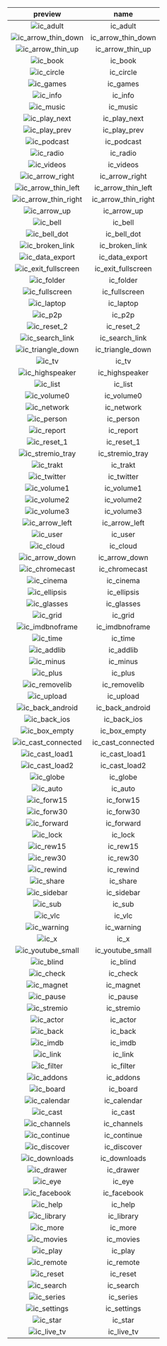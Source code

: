 |preview|name|
|:---:|:---:|
|![ic_adult](/preview/ic_adult.png)|ic_adult|
|![ic_arrow_thin_down](/preview/ic_arrow_thin_down.png)|ic_arrow_thin_down|
|![ic_arrow_thin_up](/preview/ic_arrow_thin_up.png)|ic_arrow_thin_up|
|![ic_book](/preview/ic_book.png)|ic_book|
|![ic_circle](/preview/ic_circle.png)|ic_circle|
|![ic_games](/preview/ic_games.png)|ic_games|
|![ic_info](/preview/ic_info.png)|ic_info|
|![ic_music](/preview/ic_music.png)|ic_music|
|![ic_play_next](/preview/ic_play_next.png)|ic_play_next|
|![ic_play_prev](/preview/ic_play_prev.png)|ic_play_prev|
|![ic_podcast](/preview/ic_podcast.png)|ic_podcast|
|![ic_radio](/preview/ic_radio.png)|ic_radio|
|![ic_videos](/preview/ic_videos.png)|ic_videos|
|![ic_arrow_right](/preview/ic_arrow_right.png)|ic_arrow_right|
|![ic_arrow_thin_left](/preview/ic_arrow_thin_left.png)|ic_arrow_thin_left|
|![ic_arrow_thin_right](/preview/ic_arrow_thin_right.png)|ic_arrow_thin_right|
|![ic_arrow_up](/preview/ic_arrow_up.png)|ic_arrow_up|
|![ic_bell](/preview/ic_bell.png)|ic_bell|
|![ic_bell_dot](/preview/ic_bell_dot.png)|ic_bell_dot|
|![ic_broken_link](/preview/ic_broken_link.png)|ic_broken_link|
|![ic_data_export](/preview/ic_data_export.png)|ic_data_export|
|![ic_exit_fullscreen](/preview/ic_exit_fullscreen.png)|ic_exit_fullscreen|
|![ic_folder](/preview/ic_folder.png)|ic_folder|
|![ic_fullscreen](/preview/ic_fullscreen.png)|ic_fullscreen|
|![ic_laptop](/preview/ic_laptop.png)|ic_laptop|
|![ic_p2p](/preview/ic_p2p.png)|ic_p2p|
|![ic_reset_2](/preview/ic_reset_2.png)|ic_reset_2|
|![ic_search_link](/preview/ic_search_link.png)|ic_search_link|
|![ic_triangle_down](/preview/ic_triangle_down.png)|ic_triangle_down|
|![ic_tv](/preview/ic_tv.png)|ic_tv|
|![ic_highspeaker](/preview/ic_highspeaker.png)|ic_highspeaker|
|![ic_list](/preview/ic_list.png)|ic_list|
|![ic_volume0](/preview/ic_volume0.png)|ic_volume0|
|![ic_network](/preview/ic_network.png)|ic_network|
|![ic_person](/preview/ic_person.png)|ic_person|
|![ic_report](/preview/ic_report.png)|ic_report|
|![ic_reset_1](/preview/ic_reset_1.png)|ic_reset_1|
|![ic_stremio_tray](/preview/ic_stremio_tray.png)|ic_stremio_tray|
|![ic_trakt](/preview/ic_trakt.png)|ic_trakt|
|![ic_twitter](/preview/ic_twitter.png)|ic_twitter|
|![ic_volume1](/preview/ic_volume1.png)|ic_volume1|
|![ic_volume2](/preview/ic_volume2.png)|ic_volume2|
|![ic_volume3](/preview/ic_volume3.png)|ic_volume3|
|![ic_arrow_left](/preview/ic_arrow_left.png)|ic_arrow_left|
|![ic_user](/preview/ic_user.png)|ic_user|
|![ic_cloud](/preview/ic_cloud.png)|ic_cloud|
|![ic_arrow_down](/preview/ic_arrow_down.png)|ic_arrow_down|
|![ic_chromecast](/preview/ic_chromecast.png)|ic_chromecast|
|![ic_cinema](/preview/ic_cinema.png)|ic_cinema|
|![ic_ellipsis](/preview/ic_ellipsis.png)|ic_ellipsis|
|![ic_glasses](/preview/ic_glasses.png)|ic_glasses|
|![ic_grid](/preview/ic_grid.png)|ic_grid|
|![ic_imdbnoframe](/preview/ic_imdbnoframe.png)|ic_imdbnoframe|
|![ic_time](/preview/ic_time.png)|ic_time|
|![ic_addlib](/preview/ic_addlib.png)|ic_addlib|
|![ic_minus](/preview/ic_minus.png)|ic_minus|
|![ic_plus](/preview/ic_plus.png)|ic_plus|
|![ic_removelib](/preview/ic_removelib.png)|ic_removelib|
|![ic_upload](/preview/ic_upload.png)|ic_upload|
|![ic_back_android](/preview/ic_back_android.png)|ic_back_android|
|![ic_back_ios](/preview/ic_back_ios.png)|ic_back_ios|
|![ic_box_empty](/preview/ic_box_empty.png)|ic_box_empty|
|![ic_cast_connected](/preview/ic_cast_connected.png)|ic_cast_connected|
|![ic_cast_load1](/preview/ic_cast_load1.png)|ic_cast_load1|
|![ic_cast_load2](/preview/ic_cast_load2.png)|ic_cast_load2|
|![ic_globe](/preview/ic_globe.png)|ic_globe|
|![ic_auto](/preview/ic_auto.png)|ic_auto|
|![ic_forw15](/preview/ic_forw15.png)|ic_forw15|
|![ic_forw30](/preview/ic_forw30.png)|ic_forw30|
|![ic_forward](/preview/ic_forward.png)|ic_forward|
|![ic_lock](/preview/ic_lock.png)|ic_lock|
|![ic_rew15](/preview/ic_rew15.png)|ic_rew15|
|![ic_rew30](/preview/ic_rew30.png)|ic_rew30|
|![ic_rewind](/preview/ic_rewind.png)|ic_rewind|
|![ic_share](/preview/ic_share.png)|ic_share|
|![ic_sidebar](/preview/ic_sidebar.png)|ic_sidebar|
|![ic_sub](/preview/ic_sub.png)|ic_sub|
|![ic_vlc](/preview/ic_vlc.png)|ic_vlc|
|![ic_warning](/preview/ic_warning.png)|ic_warning|
|![ic_x](/preview/ic_x.png)|ic_x|
|![ic_youtube_small](/preview/ic_youtube_small.png)|ic_youtube_small|
|![ic_blind](/preview/ic_blind.png)|ic_blind|
|![ic_check](/preview/ic_check.png)|ic_check|
|![ic_magnet](/preview/ic_magnet.png)|ic_magnet|
|![ic_pause](/preview/ic_pause.png)|ic_pause|
|![ic_stremio](/preview/ic_stremio.png)|ic_stremio|
|![ic_actor](/preview/ic_actor.png)|ic_actor|
|![ic_back](/preview/ic_back.png)|ic_back|
|![ic_imdb](/preview/ic_imdb.png)|ic_imdb|
|![ic_link](/preview/ic_link.png)|ic_link|
|![ic_filter](/preview/ic_filter.png)|ic_filter|
|![ic_addons](/preview/ic_addons.png)|ic_addons|
|![ic_board](/preview/ic_board.png)|ic_board|
|![ic_calendar](/preview/ic_calendar.png)|ic_calendar|
|![ic_cast](/preview/ic_cast.png)|ic_cast|
|![ic_channels](/preview/ic_channels.png)|ic_channels|
|![ic_continue](/preview/ic_continue.png)|ic_continue|
|![ic_discover](/preview/ic_discover.png)|ic_discover|
|![ic_downloads](/preview/ic_downloads.png)|ic_downloads|
|![ic_drawer](/preview/ic_drawer.png)|ic_drawer|
|![ic_eye](/preview/ic_eye.png)|ic_eye|
|![ic_facebook](/preview/ic_facebook.png)|ic_facebook|
|![ic_help](/preview/ic_help.png)|ic_help|
|![ic_library](/preview/ic_library.png)|ic_library|
|![ic_more](/preview/ic_more.png)|ic_more|
|![ic_movies](/preview/ic_movies.png)|ic_movies|
|![ic_play](/preview/ic_play.png)|ic_play|
|![ic_remote](/preview/ic_remote.png)|ic_remote|
|![ic_reset](/preview/ic_reset.png)|ic_reset|
|![ic_search](/preview/ic_search.png)|ic_search|
|![ic_series](/preview/ic_series.png)|ic_series|
|![ic_settings](/preview/ic_settings.png)|ic_settings|
|![ic_star](/preview/ic_star.png)|ic_star|
|![ic_live_tv](/preview/ic_live_tv.png)|ic_live_tv|